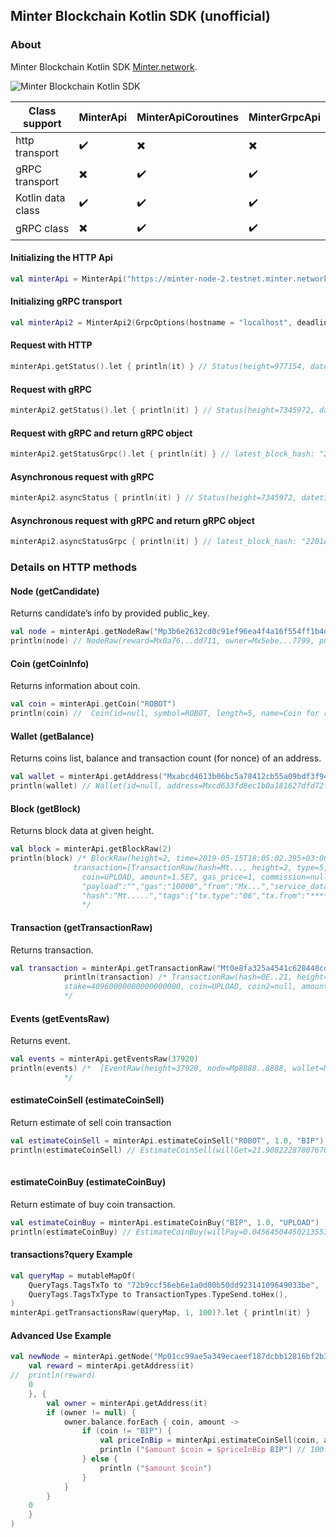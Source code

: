 ## Minter Blockchain Kotlin SDK (unofficial)

### About
Minter Blockchain Kotlin SDK [Minter.network](https://minter.network).

![Minter Blockchain Kotlin SDK](static/minter-kotlin-sdk-header.png "counter.minter_sdk.Minter Blockchain Kotlin SDK")


| Class support    | MinterApi  | MinterApiCoroutines  | MinterGrpcApi  |
| ------- | :----- | :----- | :----- |
| http transport    | :heavy_check_mark:  | :heavy_multiplication_x: | :heavy_multiplication_x: |
| gRPC transport     | :heavy_multiplication_x: | :heavy_check_mark: | :heavy_check_mark: |
| Kotlin data class    | :heavy_check_mark: | :heavy_check_mark: | :heavy_check_mark: |
| gRPC class    | :heavy_multiplication_x: | :heavy_check_mark: | :heavy_check_mark: |

#### Initializing the HTTP Api
```kotlin
val minterApi = MinterApi("https://minter-node-2.testnet.minter.network:8843")
```
#### Initializing gRPC transport
```kotlin
val minterApi2 = MinterApi2(GrpcOptions(hostname = "localhost", deadline = 1000))
```

#### Request with HTTP
```kotlin
minterApi.getStatus().let { println(it) } // Status(height=977154, datetime=2019-07-11T21:26:22.119+03:00, network=minter-mainnet-1)
```

#### Request with gRPC
```kotlin
minterApi2.getStatus().let { println(it) } // Status(height=7345972, datetime=2021-11-13T16:15:49.410+03:00, network=minter-mainnet-4)
```

#### Request with gRPC and return gRPC object
```kotlin
minterApi2.getStatusGrpc().let { println(it) } // latest_block_hash: "2201A179A3A69............
```

#### Asynchronous request with gRPC
```kotlin
minterApi2.asyncStatus { println(it) } // Status(height=7345972, datetime=2021-11-13T16:15:49.410+03:00, network=minter-mainnet-4)
```

#### Asynchronous request with gRPC and return gRPC object
```kotlin
minterApi2.asyncStatusGrpc { println(it) } // latest_block_hash: "2201A179A3A69............
```

### Details on HTTP methods

#### Node (getCandidate)
Returns candidate’s info by provided public_key.
```kotlin
val node = minterApi.getNodeRaw("Mp3b6e2632cd0c91ef96ea4f4a16f554ff1b4dd41324fd421a0161947c50603b9b")
println(node) // NodeRaw(reward=Mx0a76...dd711, owner=Mx5ebe...7799, pub_key=Mp01cc...5b2c, commission=10, crblock=4)
```

#### Coin (getCoinInfo)
Returns information about coin.
```kotlin
val coin = minterApi.getCoin("ROBOT")
println(coin) //  Coin(id=null, symbol=ROBOT, length=5, name=Coin for robots, creater=null, crr=80, ...)
```

#### Wallet (getBalance)
Returns coins list, balance and transaction count (for nonce) of an address.
```kotlin
val wallet = minterApi.getAddress("Mxabcd4613b06bc5a78412cb55a09bdf3f94790321")
println(wallet) // Wallet(id=null, address=Mxcd633fd8ec1b0a181627dfd72f9ba25e93f0c899, count_txs=17, balance={UPLOAD=5.3534213964374E-5, BIP=4245.51470327139, SATOSHI=888.8888})       
```

#### Block (getBlock)
Returns block data at given height.
```kotlin
val block = minterApi.getBlockRaw(2)
println(block) /* BlockRaw(height=2, time=2019-05-15T18:05:02.395+03:00, num_txs=3, total_txs=3, reward=333.0, size=4310, proposer=Mp...,
              transaction=[TransactionRaw(hash=Mt..., height=2, type=5, from=Mx..., to=null, node=, stake=15000000000000000000000000,
                coin=UPLOAD, amount=1.5E7, gas_price=1, commission=null, payload=false, gas=100000, gascoin=BIP)},
                "payload":"","gas":"10000","from":"Mx...","service_data":"","gas_coin":"BIP","type":6,"raw_tx":"******","nonce":"1",
                "hash":"Mt.....","tags":{"tx.type":"06","tx.from":"****"}}])
                */          
```

#### Transaction (getTransactionRaw)
Returns transaction.
```kotlin
val transaction = minterApi.getTransactionRaw("Mt0e8fa325a4541c628448cdb53dd02455cfe80e01e848920ba5836bb67105ee21")
            println(transaction) /* TransactionRaw(hash=0E..21, height=1733080, type=1, from=Mx0903..af1b, to=Mxabcd..0321, node=null, 
            stake=40960000000000000000, coin=UPLOAD, coin2=null, amount=40.96, gas_price=1, commission=null, payload=true, gas=134, gascoin=BIP)
            */          
```

#### Events (getEventsRaw)
Returns event.
```kotlin
val events = minterApi.getEventsRaw(37920)
println(events) /*  [EventRaw(height=37920, node=Mp8888..8888, wallet=Mxd4b4..a80d, coin=null, type=Reward, amount=5.4633626394576E-4, role=Delegator),...]
            */          
```

#### estimateCoinSell (estimateCoinSell)
Return estimate of sell coin transaction
```kotlin
val estimateCoinSell = minterApi.estimateCoinSell("ROBOT", 1.0, "BIP")
println(estimateCoinSell) // EstimateCoinSell(willGet=21.908222878076707, commission=0.1)
          
```

#### estimateCoinBuy (estimateCoinBuy)
Return estimate of buy coin transaction.
```kotlin
val estimateCoinBuy = minterApi.estimateCoinBuy("BIP", 1.0, "UPLOAD")
println(estimateCoinBuy) // EstimateCoinBuy(willPay=0.04564504450213553, commission=0.1)    
```

#### transactions?query Example
```kotlin
val queryMap = mutableMapOf(
    QueryTags.TagsTxTo to "72b9ccf56eb6e1a0d00b50dd92314109649033be",
    QueryTags.TagsTxType to TransactionTypes.TypeSend.toHex(),
)
minterApi.getTransactionsRaw(queryMap, 1, 100)?.let { println(it) }
```


#### Advanced Use Example
```kotlin
val newNode = minterApi.getNode("Mp01cc99ae5a349ecaeef187dcbb12816bf2b3d8eae80f654034b21213aa445b2c", 0, {
    val reward = minterApi.getAddress(it)
//  println(reward)
    0
    }, {
        val owner = minterApi.getAddress(it)
        if (owner != null) {
            owner.balance.forEach { coin, amount ->
                if (coin != "BIP") {
                    val priceInBip = minterApi.estimateCoinSell(coin, amount, "BIP")!!.willGet
                    println ("$amount $coin = $priceInBip BIP") // 100.00006004578127 UPLOAD = 4.564748939706455 BIP
                } else {
                    println ("$amount $coin")
                }
            }
        }
    0
    }
)
```



